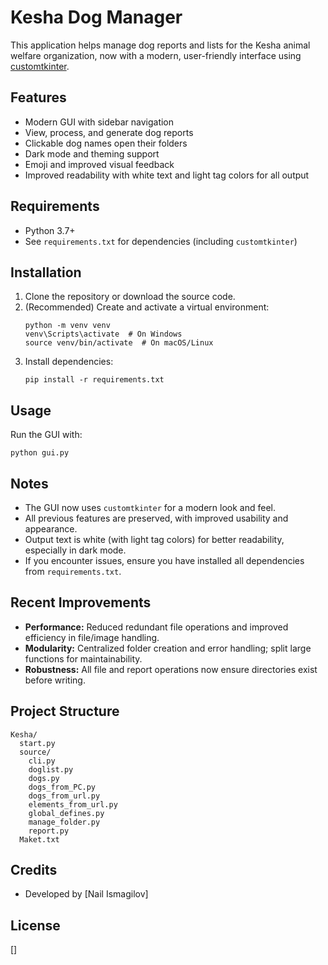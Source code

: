 # Kesha Dog Manager

This application helps manage dog reports and lists for the Kesha animal welfare organization, now with a modern, user-friendly interface using [customtkinter](https://customtkinter.tomschimansky.com/).

## Features
- Modern GUI with sidebar navigation
- View, process, and generate dog reports
- Clickable dog names open their folders
- Dark mode and theming support
- Emoji and improved visual feedback
- Improved readability with white text and light tag colors for all output

## Requirements
- Python 3.7+
- See `requirements.txt` for dependencies (including `customtkinter`)

## Installation
1. Clone the repository or download the source code.
2. (Recommended) Create and activate a virtual environment:
   ```
   python -m venv venv
   venv\Scripts\activate  # On Windows
   source venv/bin/activate  # On macOS/Linux
   ```
3. Install dependencies:
   ```
   pip install -r requirements.txt
   ```

## Usage
Run the GUI with:
```
python gui.py
```

## Notes
- The GUI now uses `customtkinter` for a modern look and feel.
- All previous features are preserved, with improved usability and appearance.
- Output text is white (with light tag colors) for better readability, especially in dark mode.
- If you encounter issues, ensure you have installed all dependencies from `requirements.txt`.

## Recent Improvements
- **Performance:** Reduced redundant file operations and improved efficiency in file/image handling.
- **Modularity:** Centralized folder creation and error handling; split large functions for maintainability.
- **Robustness:** All file and report operations now ensure directories exist before writing.

## Project Structure
```
Kesha/
  start.py
  source/
    cli.py
    doglist.py
    dogs.py
    dogs_from_PC.py
    dogs_from_url.py
    elements_from_url.py
    global_defines.py
    manage_folder.py
    report.py
  Maket.txt
```

## Credits
- Developed by [Nail Ismagilov]

## License
[] 